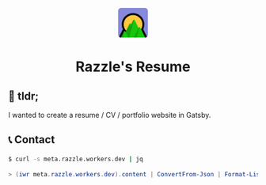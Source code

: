 <p align="center">
  <a href="https://noxsios.net">
    <img alt="Gatsby" src="./src/images/icon.png" width="60" />
  </a>
</p>
<h1 align="center">
  Razzle's Resume
</h1>

## 📜 tldr;

I wanted to create a resume / CV / portfolio website in Gatsby.

## 📞 Contact

```bash
$ curl -s meta.razzle.workers.dev | jq
```

```powershell
> (iwr meta.razzle.workers.dev).content | ConvertFrom-Json | Format-List
```



